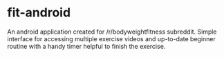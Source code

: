 # fit-android

An android application created for /r/bodyweightfitness subreddit. Simple interface for accessing multiple exercise videos and up-to-date beginner routine with a handy timer helpful to finish the exercise.

